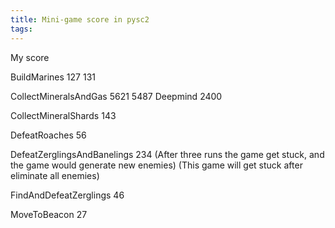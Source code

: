 ```yaml
---
title: Mini-game score in pysc2
tags: 
---
```


My score

BuildMarines
127
131

CollectMineralsAndGas
5621
5487
Deepmind
2400

CollectMineralShards
143

DefeatRoaches
56

DefeatZerglingsAndBanelings
234 (After three runs the game get stuck, and the game would generate new enemies)
(This game will get stuck after eliminate all enemies)

FindAndDefeatZerglings
46

MoveToBeacon
27
